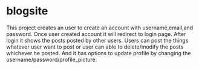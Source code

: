 # blogsite
This project creates an user to create an account with username,email,and password.
Once user created account it will redirect to login page.
After login it shows the posts posted by other users.
Users can post the things whatever user want to post or user can able to delete/modify the posts whichever he posted.
And it has options to update profile by changing the username/password/profile_picture.


